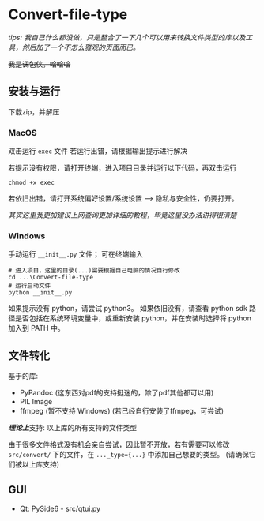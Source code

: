# Convert-file-type

*tips: 我自己什么都没做，只是整合了一下几个可以用来转换文件类型的库以及工具，然后加了一个不怎么雅观的页面而已。*

~~我是调包侠，哈哈哈~~

## 安装与运行
下载zip，并解压
### MacOS
双击运行 ```exec``` 文件
若运行出错，请根据输出提示进行解决

若提示没有权限，请打开终端，进入项目目录并运行以下代码，再双击运行
```shell
chmod +x exec
```
若依旧出错，请打开系统偏好设置/系统设置 --> 隐私与安全性，仍要打开。

*其实这里我更加建议上网查询更加详细的教程，毕竟这里没办法讲得很清楚*

### Windows
手动运行 ```__init__.py``` 文件；
可在终端输入
```shell
# 进入项目，这里的目录(...)需要根据自己电脑的情况自行修改
cd ...\Convert-file-type
# 运行启动文件
python __init__.py
```
如果提示没有 python，请尝试 python3。
如果依旧没有，请查看 python sdk 路径是否包括在系统环境变量中，或重新安装 python，并在安装时选择将 python 加入到 PATH 中。

## 文件转化
基于的库:
* PyPandoc (这东西对pdf的支持挺迷的，除了pdf其他都可以用)
* PIL Image
* ffmpeg (暂不支持 Windows) (若已经自行安装了ffmpeg，可尝试)

***理论上***支持: 以上库的所有支持的文件类型

由于很多文件格式没有机会亲自尝试，因此暂不开放，若有需要可以修改 ```src/convert/``` 下的文件，在 ```..._type={...}``` 中添加自己想要的类型。 (请确保它们被以上库支持)

## GUI
* Qt: PySide6 - src/qtui.py

